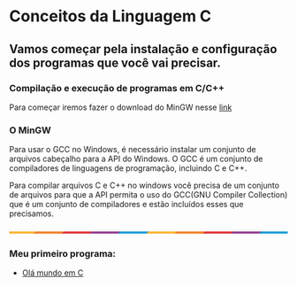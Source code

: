# Conceitos da Linguagem C


## Vamos começar pela instalação e configuração dos programas que você vai precisar.
### Compilação e execução de programas em C/C++ 

 Para começar iremos fazer o download do MinGW nesse [link](https://sourceforge.net/projects/mingw/)


### O MinGW

Para usar o GCC no Windows, é necessário instalar um conjunto de arquivos cabeçalho para a API do Windows. O GCC é um conjunto de compiladores de linguagens de programação, incluindo C e C++.

Para compilar arquivos C e C++ no windows você precisa de um conjunto de arquivos para que a API permita o uso do GCC(GNU Compiler Collection) que é um conjunto de compiladores e estão incluídos esses que precisamos.


<img src="img\waxVImv.png">


### Meu primeiro programa:
 - [Olá mundo em C](Introdução/OlaMundo)
